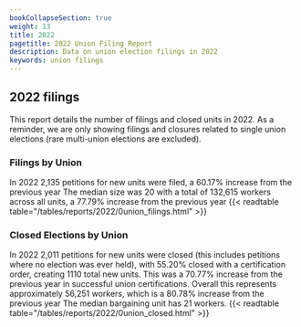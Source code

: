 ```yaml
---
bookCollapseSection: true
weight: 13
title: 2022
pagetitle: 2022 Union Filing Report
description: Data on union election filings in 2022
keywords: union filings
---
```


## 2022 filings

This report details the number of filings and closed units in 2022. As a reminder, we are only showing filings and closures related to single union elections (rare multi-union elections are excluded).

### Filings by Union
In 2022 2,135 petitions for new units were filed, a 60.17% increase from the previous year The median size was 20 with a total of 132,615 workers across all units, a 77.79% increase from the previous year
{{< readtable table="/tables/reports/2022/0union_filings.html" >}}

### Closed Elections by Union
In 2022 2,011 petitions for new units were closed (this includes petitions where no election was ever held), with 55.20% closed with a certification order, creating 1110 total new units. This was a 70.77% increase from the previous year in successful union certifications. Overall this represents approximately 56,251 workers, which is a 80.78% increase from the previous year The median bargaining unit has 21 workers.
{{< readtable table="/tables/reports/2022/0union_closed.html" >}}
